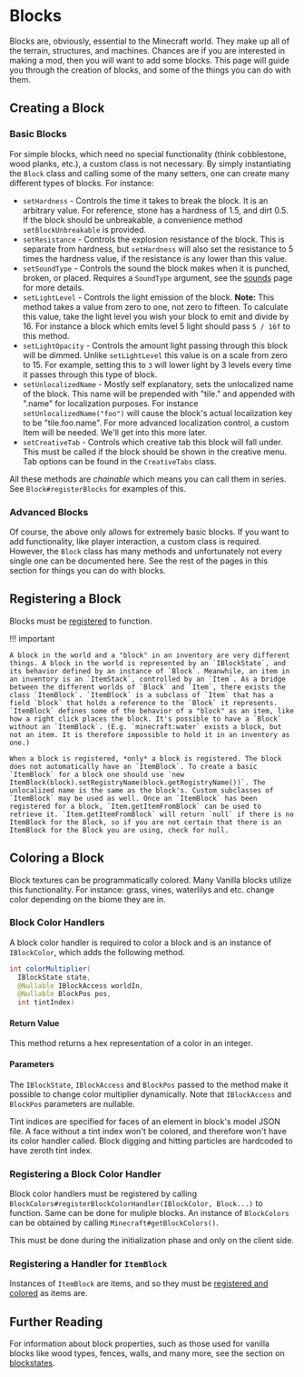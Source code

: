 Blocks
======

Blocks are, obviously, essential to the Minecraft world. They make up all of the terrain, structures, and machines. Chances are if you are interested in making a mod, then you will want to add some blocks. This page will guide you through the creation of blocks, and some of the things you can do with them.

Creating a Block
----------------

### Basic Blocks

For simple blocks, which need no special functionality (think cobblestone, wood planks, etc.), a custom class is not necessary. By simply instantiating the `Block` class and calling some of the many setters, one can create many different types of blocks. For instance:

- `setHardness` - Controls the time it takes to break the block. It is an arbitrary value. For reference, stone has a hardness of 1.5, and dirt 0.5. If the block should be unbreakable, a convenience method `setBlockUnbreakable` is provided.
- `setResistance` - Controls the explosion resistance of the block. This is separate from hardness, but `setHardness` will also set the resistance to 5 times the hardness value, if the resistance is any lower than this value.
- `setSoundType` - Controls the sound the block makes when it is punched, broken, or placed. Requires a `SoundType` argument, see the [sounds][] page for more details.
- `setLightLevel` - Controls the light emission of the block. **Note:** This method takes a value from zero to one, not zero to fifteen. To calculate this value, take the light level you wish your block to emit and divide by 16. For instance a block which emits level 5 light should pass `5 / 16f` to this method.
- `setLightOpacity` - Controls the amount light passing through this block will be dimmed. Unlike `setLightLevel` this value is on a scale from zero to 15. For example, setting this to `3` will lower light by 3 levels every time it passes through this type of block.
- `setUnlocalizedName` - Mostly self explanatory, sets the unlocalized name of the block. This name will be prepended with "tile." and appended with ".name" for localization purposes. For instance `setUnlocalizedName("foo")` will cause the block's actual localization key to be "tile.foo.name". For more advanced localization control, a custom Item will be needed. We'll get into this more later.
- `setCreativeTab` - Controls which creative tab this block will fall under. This must be called if the block should be shown in the creative menu. Tab options can be found in the `CreativeTabs` class.

All these methods are *chainable* which means you can call them in series. See `Block#registerBlocks` for examples of this.

### Advanced Blocks

Of course, the above only allows for extremely basic blocks. If you want to add functionality, like player interaction, a custom class is required. However, the `Block` class has many methods and unfortunately not every single one can be documented here. See the rest of the pages in this section for things you can do with blocks.

Registering a Block
-------------------

Blocks must be [registered][registering] to function.

!!! important

    A block in the world and a "block" in an inventory are very different things. A block in the world is represented by an `IBlockState`, and its behavior defined by an instance of `Block`. Meanwhile, an item in an inventory is an `ItemStack`, controlled by an `Item`. As a bridge between the different worlds of `Block` and `Item`, there exists the class `ItemBlock`. `ItemBlock` is a subclass of `Item` that has a field `block` that holds a reference to the `Block` it represents. `ItemBlock` defines some of the behavior of a "block" as an item, like how a right click places the block. It's possible to have a `Block` without an `ItemBlock`. (E.g. `minecraft:water` exists a block, but not an item. It is therefore impossible to hold it in an inventory as one.)

    When a block is registered, *only* a block is registered. The block does not automatically have an `ItemBlock`. To create a basic `ItemBlock` for a block one should use `new ItemBlock(block).setRegistryName(block.getRegistryName())`. The unlocalized name is the same as the block's. Custom subclasses of `ItemBlock` may be used as well. Once an `ItemBlock` has been registered for a block, `Item.getItemFromBlock` can be used to retrieve it. `Item.getItemFromBlock` will return `null` if there is no ItemBlock for the Block, so if you are not certain that there is an ItemBlock for the Block you are using, check for null.

Coloring a Block
----------------

Block textures can be programmatically colored. Many Vanilla blocks utilize this functionality. For instance: grass, vines, waterlilys and etc. change color depending on the biome they are in.

### Block Color Handlers

A block color handler is required to color a block and is an instance of `IBlockColor`, which adds the following method.

```java
int colorMultiplier(
  IBlockState state,
  @Nullable IBlockAccess worldIn,
  @Nullable BlockPos pos,
  int tintIndex)
```

#### Return Value

This method returns a hex representation of a color in an integer.

#### Parameters

The `IBlockState`, `IBlockAccess` and `BlockPos` passed to the method make it possible to change color multiplier dynamically. Note that `IBlockAccess` and `BlockPos` parameters are nullable.

Tint indices are specified for faces of an element in block's model JSON file. A face without a tint index won't be colored, and therefore won't have its color handler called. Block digging and hitting particles are hardcoded to have zeroth tint index.

### Registering a Block Color Handler

Block color handlers must be registered by calling `BlockColors#registerBlockColorHandler(IBlockColor, Block...)` to function. Same can be done for muliple blocks. An instance of `BlockColors` can be obtained by calling `Minecraft#getBlockColors()`.

This must be done during the initialization phase and only on the client side.

### Registering a Handler for `ItemBlock`

Instances of `ItemBlock` are items, and so they must be [registered and colored][] as items are.

Further Reading
---------------

For information about block properties, such as those used for vanilla blocks like wood types, fences, walls, and many more, see the section on [blockstates][].

[sounds]: ../effects/sounds.md
[registering]: ../concepts/registries.md#registering-things
[registered and colored]: ../items/items.md#coloring-an-item
[blockstates]: states.md
